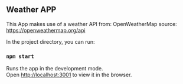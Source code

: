 ## Weather APP

This App makes use of a weather API from: OpenWeatherMap
source: https://openweathermap.org/api

In the project directory, you can run:

### `npm start`

Runs the app in the development mode.<br>
Open [http://localhost:3001](http://localhost:3001) to view it in the browser.
